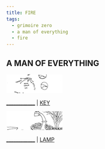 ```yaml
---
title: FIRE
tags:
  - grimoire zero
  - a man of everything
  - fire
---
```

## A MAN OF EVERYTHING

[![key](key-t.png)](key.png)

[____________](______________) | [KEY](key.png)

[![lamp](lamp-t.png)](lamp.png)

[____________](______________) | [LAMP](lamp.png)
